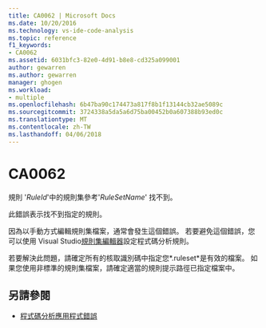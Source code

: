 ```yaml
---
title: CA0062 | Microsoft Docs
ms.date: 10/20/2016
ms.technology: vs-ide-code-analysis
ms.topic: reference
f1_keywords:
- CA0062
ms.assetid: 6031bfc3-82e0-4d91-b8e8-cd325a099001
author: gewarren
ms.author: gewarren
manager: ghogen
ms.workload:
- multiple
ms.openlocfilehash: 6b47ba90c174473a817f8b1f13144cb32ae5089c
ms.sourcegitcommit: 3724338a5da5a6d75ba00452b0a607388b93ed0c
ms.translationtype: MT
ms.contentlocale: zh-TW
ms.lasthandoff: 04/06/2018
---
```

# <a name="ca0062"></a>CA0062

規則 '*RuleId*'中的規則集參考'*RuleSetName*' 找不到。

此錯誤表示找不到指定的規則。

因為以手動方式編輯規則集檔案，通常會發生這個錯誤。 若要避免這個錯誤，您可以使用 Visual Studio[規則集編輯器](../code-quality/working-in-the-code-analysis-rule-set-editor.md)設定程式碼分析規則。

若要解決此問題，請確定所有的核取識別碼中指定您*.ruleset*是有效的檔案。 如果您使用非標準的規則集檔案，請確定適當的規則提示路徑已指定檔案中。

## <a name="see-also"></a>另請參閱

- [程式碼分析應用程式錯誤](../code-quality/code-analysis-application-errors.md)
